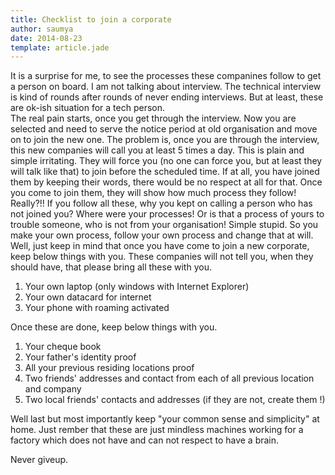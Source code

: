 ```yaml
---
title: Checklist to join a corporate
author: saumya
date: 2014-08-23
template: article.jade
---
```


It is a surprise for me, to see the processes these companines follow to get a person on board. I am not talking about interview. The technical interview is kind of rounds after rounds of never ending interviews. But at least, these are ok-ish situation for a tech person.      
The real pain starts, once you get through the interview. Now you are selected and need to serve the notice period at old organisation and move on to join the new one. The problem is, once you are through the interview, this new companies will call you at least 5 times a day. This is plain and simple irritating. They will force you (no one can force you, but at least they will talk like that) to join before the scheduled time. 
If at all, you have joined them by keeping their words, there would be no respect at all for that. Once you come to join them, they will show how much process they follow! Really?!! If you follow all these, why you kept on calling a person who has not joined you? Where were your processes! Or is that a process of yours to trouble someone, who is not from your organisation! Simple stupid. So you make your own process, follow your own process and change that at will.      
Well, just keep in mind that once you have come to join a new corporate, keep below things with you. These companies will not tell you, when they should have, that please bring all these with you.     
1. Your own laptop (only windows with Internet Explorer)
2. Your own datacard for internet
3. Your phone with roaming activated   

Once these are done, keep below things with you.
1. Your cheque book
2. Your father's identity proof
3. All your previous residing locations proof
4. Two friends' addresses and contact from each of all previous location and company
5. Two local friends' contacts and addresses (if they are not, create them !)

Well last but most importantly keep "your common sense and simplicity" at home. Just rember that these are just mindless machines working for a factory which does not have and can not respect to have a brain.

Never giveup.


